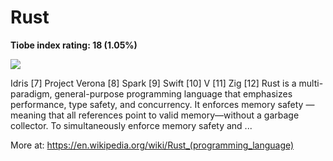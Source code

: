 # Rust
**Tiobe index rating: 18 (1.05%)**



![](https://www.freecodecamp.org/news/content/images/2020/08/rust-2.jpg)

Idris [7] Project Verona [8] Spark [9] Swift [10] V [11] Zig [12] Rust is a multi-paradigm, general-purpose programming language that emphasizes performance, type safety, and concurrency. It enforces memory safety —meaning that all references point to valid memory—without a garbage collector. To simultaneously enforce memory safety and ...

More at: https://en.wikipedia.org/wiki/Rust_(programming_language)
